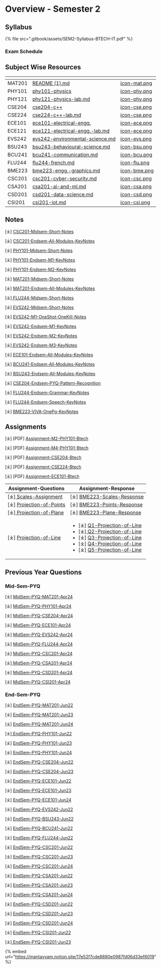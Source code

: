 # Overview - Semester 2

## Syllabus <a href="#syllabus" id="syllabus"></a>

{% file src=".gitbook/assets/SEM2-Syllabus-BTECH-IT.pdf" %}

### Exam Schedule <a href="#exam-schedule" id="exam-schedule"></a>

## Subject Wise Resources

<table data-view="cards"><thead><tr><th></th><th data-type="content-ref"></th><th data-hidden data-card-cover data-type="files"></th></tr></thead><tbody><tr><td>MAT201</td><td><a href="README (1).md">README (1).md</a></td><td><a href=".gitbook/assets/icon-mat.png">icon-mat.png</a></td></tr><tr><td>PHY101</td><td><a href="phy101-physics/">phy101-physics</a></td><td><a href=".gitbook/assets/icon-phy.png">icon-phy.png</a></td></tr><tr><td>PHY121</td><td><a href="phy101-physics/phy121-physics-lab.md">phy121-physics-lab.md</a></td><td><a href=".gitbook/assets/icon-phy.png">icon-phy.png</a></td></tr><tr><td>CSE204</td><td><a href="cse204-c++/">cse204-c++</a></td><td><a href=".gitbook/assets/icon-cse.png">icon-cse.png</a></td></tr><tr><td>CSE224</td><td><a href="cse204-c++/cse224-c++-lab.md">cse224-c++-lab.md</a></td><td><a href=".gitbook/assets/icon-cse.png">icon-cse.png</a></td></tr><tr><td>ECE101</td><td><a href="ece101-electrical-engg./">ece101-electrical-engg.</a></td><td><a href=".gitbook/assets/icon-ece.png">icon-ece.png</a></td></tr><tr><td>ECE121</td><td><a href="ece101-electrical-engg./ece121-electrical-engg.-lab.md">ece121-electrical-engg.-lab.md</a></td><td><a href=".gitbook/assets/icon-ece.png">icon-ece.png</a></td></tr><tr><td>EVS242</td><td><a href="evs242-environmental-science.md">evs242-environmental-science.md</a></td><td><a href=".gitbook/assets/icon-evs.png">icon-evs.png</a></td></tr><tr><td>BSU243</td><td><a href="bsu243-behavioural-science.md">bsu243-behavioural-science.md</a></td><td><a href=".gitbook/assets/icon-bsu.png">icon-bsu.png</a></td></tr><tr><td>BCU241</td><td><a href="bcu241-communication.md">bcu241-communication.md</a></td><td><a href=".gitbook/assets/icon-bcu.png">icon-bcu.png</a></td></tr><tr><td>FLU244</td><td><a href="flu244-french.md">flu244-french.md</a></td><td><a href=".gitbook/assets/icon-flu.png">icon-flu.png</a></td></tr><tr><td>BME223</td><td><a href="bme223-engg.-graphics.md">bme223-engg.-graphics.md</a></td><td><a href=".gitbook/assets/icon-bme.png">icon-bme.png</a></td></tr><tr><td>CSC201</td><td><a href="specialisation/csc201-cyber-security.md">csc201-cyber-security.md</a></td><td><a href=".gitbook/assets/icon-csc.png">icon-csc.png</a></td></tr><tr><td>CSA201</td><td><a href="specialisation/csa201-ai-and-ml.md">csa201-ai-and-ml.md</a></td><td><a href=".gitbook/assets/icon-csa.png">icon-csa.png</a></td></tr><tr><td>CSD201</td><td><a href="specialisation/csd201-data-science.md">csd201-data-science.md</a></td><td><a href=".gitbook/assets/icon-csd.png">icon-csd.png</a></td></tr><tr><td>CSI201</td><td><a href="specialisation/csi201-iot.md">csi201-iot.md</a></td><td><a href=".gitbook/assets/icon-csi.png">icon-csi.png</a></td></tr></tbody></table>

## Notes <a href="#notes" id="notes"></a>

\[⤓] [CSC201-Midsem-Short-Notes](https://drive.google.com/file/d/149DY55AoSXi-YkfJndZ9AymEMYDfr-lw/view?usp=drive_link)

\[⤓] [CSC201-Endsem-All-Modules-KeyNotes](https://drive.google.com/file/d/1TPaGgMFGCk7G7f14Ha1OD1hUhpZP0g95/view?usp=drive_link)

\[⤓] [PHY101-Midsem-Short-Notes](https://drive.google.com/file/d/1zTNmw7jvBvHU-s6cFQODtTbIqKD7LfEs/view?usp=drive_link)

\[⤓] [PHY101-Endsem-M1-KeyNotes](https://drive.google.com/file/d/1HLLuE_P41Jb-XrMkDLfYPXDenr7DFynB/view?usp=drive_link)

\[⤓] [PHY101-Endsem-M2-KeyNotes](https://drive.google.com/file/d/13OdzxLnZ4VvUXYkH3LqOisnRNWXJ6xSr/view?usp=drive_link)

\[⤓] [MAT201-Midsem-Short-Notes](https://drive.google.com/file/d/17donI1T8x0FalZ4oqV48ljXKE6hYNiPF/view?usp=drive_link)

\[⤓] [MAT201-Endsem-All-Modules-KeyNotes](https://drive.google.com/file/d/103hVCCeYGz-nXLiQYdkGpQXqxcTQrXnQ/view?usp=drive_link)

\[⤓][ FLU244-Midsem-Short-Notes](https://drive.google.com/file/d/102AnZA7fhvYVHe0q-zXlXYCBNyl4QqGk/view?usp=drive_link)

\[⤓] [EVS242-Midsem-Short-Notes](https://drive.google.com/file/d/1mPnX5ah05wcfw5-239vF78tDjUi4DKXI/view?usp=drive_link)

\[⤓] [EVS242-M1-OneShot-OneKill-Notes](https://drive.google.com/file/d/1s2n3e9itMyaC53I2CnYVCwl8sJc-u1kZ/view?usp=drive_link)

\[⤓] [EVS242-Endsem-M1-KeyNotes](https://drive.google.com/file/d/15NipasY2zb7xik_rFgv3sxmuNM35O8dh/view?usp=drive_link)

\[⤓] [EVS242-Endsem-M2-KeyNotes](https://drive.google.com/file/d/1i6e_xOKnXrw5rQWjBzBEDt8lWg3bS5n1/view?usp=drive_link)

\[⤓][ EVS242-Endsem-M3-KeyNotes](https://drive.google.com/file/d/1ZcOSYJZVTRdLrBf6IxbYaFes31y1DKrf/view?usp=drive_link)

\[⤓] [ECE101-Endsem-All-Modules-KeyNotes](https://drive.google.com/file/d/1F54V3KCnloyJmMjaVy2XY6auSjBXyEE5/view?usp=drive_link)

\[⤓] [BCU241-Endsem-All-Modules-KeyNotes](https://drive.google.com/file/d/1oIWL0epviRaJUmIsbYoj40g5Y9LpA849/view?usp=drive_link)

\[⤓] [BSU243-Endsem-All-Modules-KeyNotes](https://drive.google.com/file/d/1lnerNgrU2z0mPvR45FRnFNaBzJolyzNC/view?usp=drive_link)

\[⤓] [CSE204-Endsem-PYQ-Pattern-Recognition](https://drive.google.com/file/d/1FllNsipR8L31hKYJw-wCAr9GsfOjA7V5/view?usp=drive_link)

\[⤓] [FLU244-Endsem-Grammar-KeyNotes](https://drive.google.com/file/d/1SM2P8bTw_6NT376aLI7Y1Ap6k8PAOO8t/view?usp=drive_link)

\[⤓] [FLU244-Endsem-Speech-KeyNotes](https://drive.google.com/file/d/1X3lrZxdHIHzZth07tvROOZrJfOsFNJX1/view?usp=drive_link)

\[⤓] [BME223-VIVA-OnePg-KeyNotes](https://drive.google.com/file/d/1SmRB7bvZ93Nv_C3SL-PLkwY95UoiRFf2/view?usp=drive_link)

## Assignments <a href="#assignments" id="assignments"></a>

\[⤓] \[PDF] [Assignment-M2-PHY101-Btech](https://drive.google.com/file/d/1EJXcc9Kb1BAX768nx_u5jYh42DpHGlV0/view?usp=drive_link)

\[⤓] \[PDF] [Assignment-M4-PHY101-Btech](https://drive.google.com/file/d/1AH-tllazzu5_1vrhzaRIi6JXKmo53Q2b/view?usp=drive_link)

\[⤓] \[PDF] [Assignment-CSE204-Btech](https://drive.google.com/file/d/1qhVdvzsdIGFGkD6R3ZRG-nRiwjusQ3YD/view?usp=drive_link)

\[⤓] \[PDF] [Assignment-CSE224-Btech](https://drive.google.com/file/d/1ZMqRUzMuC0qvAWGKibVACaLMkoHgEM-1/view?usp=drive_link)

\[⤓] \[PDF] [Assignment-ECE101-Btech](https://drive.google.com/file/d/14qt68EAQ5HHxh99H84321nPhYKITY0cN/view?usp=drive_link)

| Assignment-Questions                                                                                               | Assignment-Response                                                                                                                                                                                                                                                                                                                                                                                                                                                                                                                                                                                                                                                                                     |
| ------------------------------------------------------------------------------------------------------------------ | ------------------------------------------------------------------------------------------------------------------------------------------------------------------------------------------------------------------------------------------------------------------------------------------------------------------------------------------------------------------------------------------------------------------------------------------------------------------------------------------------------------------------------------------------------------------------------------------------------------------------------------------------------------------------------------------------------- |
| \[⤓][ Scales-Assignment](https://drive.google.com/file/d/1FxCSPGkRl-C-w1RKXsN-81rrUQrFCKUT/view?usp=drive_link)    | \[⤓] [BME223-Scales-Response](https://drive.google.com/file/d/1CXX4lTzZKazaeXByITKzj9eh3BGWiEjB/view?usp=drive_link)                                                                                                                                                                                                                                                                                                                                                                                                                                                                                                                                                                                    |
| \[⤓] [Projection-of-Points](https://drive.google.com/file/d/1hh8wmnoWAjVVsZUjtCcEaPzOOWISIHSe/view?usp=drive_link) | \[⤓] [BME223-Points-Response](https://drive.google.com/file/d/1pbEQc50L8ktnyJWYNIIv0B0M5T0pr38D/view?usp=drive_link)                                                                                                                                                                                                                                                                                                                                                                                                                                                                                                                                                                                    |
| \[⤓][ Projection-of-Plane](https://drive.google.com/file/d/1VRiREM2SaoUI0djgFDFP2FJPCh2HGeoj/view?usp=drive_link)  | \[⤓] [BME223-Plane-Response](https://drive.google.com/file/d/1ZQo2HaJWnGIGR8Yz_rC90vJgSR2vcYYi/view?usp=drive_link)                                                                                                                                                                                                                                                                                                                                                                                                                                                                                                                                                                                     |
| \[⤓] [Projection-of-Line](https://drive.google.com/file/d/11CJWl-qnVxBleRCs2hOFWPMpJmWYrCQU/view?usp=drive_link)   | <ul><li>[⤓] <a href="https://drive.google.com/file/d/169KplJaRReSsvlmamswRGgS1iRT4HGtj/view?usp=drive_link">Q1-Projection-of-Line</a></li><li>[⤓]<a href="https://drive.google.com/file/d/12UbKTF6u8O6jqQP4lh5ytCgIaz3gjQhK/view?usp=drive_link"> Q2-Projection-of-Line</a></li><li>[⤓] <a href="https://drive.google.com/file/d/1S1lmeIZX2Z0CnGCnZDB7ZcMO4Ne420P4/view?usp=drive_link">Q3-Projection-of-Line</a></li><li>[⤓] <a href="https://drive.google.com/file/d/1-KdLbo_E6fzW0s0s1D9HHpO8LRCci7pz/view?usp=drive_link">Q4-Projection-of-Line</a></li><li>[⤓] <a href="https://drive.google.com/file/d/1yowrEyvaw6KZLNEDPPQKm4EtZTRoQfN2/view?usp=drive_link">Q5-Projection-of-Line</a></li></ul> |

## Previous Year Questions <a href="#previous-year-questions" id="previous-year-questions"></a>

### Mid-Sem-PYQ <a href="#mid-sem-pyq" id="mid-sem-pyq"></a>

\[⤓] [MidSem-PYQ-MAT201-Apr24](https://drive.google.com/file/d/1hHNHjgLj6wo3z8gPDoTvyC2wlrw5_bqn/view?usp=drive_link)

\[⤓] [MidSem-PYQ-PHY101-Apr24](https://drive.google.com/file/d/1xlRg2fvKV3Ff04FHEamDabvKSc0mfxEl/view?usp=drive_link)

\[⤓] [MidSem-PYQ-CSE204-Apr24](https://drive.google.com/file/d/1yR-IDKeKIGPvdUSE-beiDSvrd3UyoN9K/view?usp=drive_link)

\[⤓] [MidSem-PYQ-ECE101-Apr24](https://drive.google.com/file/d/1I8YeZteiYTN2_nBbsTVKtrnj5bzM14yi/view?usp=drive_link)

\[⤓] [MidSem-PYQ-EVS242-Apr24](https://drive.google.com/file/d/1OiJuwhCAGmKhkXQmB0NK6CMp-4sfkYZ2/view?usp=drive_link)

\[⤓] [MidSem-PYQ-FLU244-Apr24](https://drive.google.com/file/d/1_Y3I9ksX1GJY4c98xUgsL1ja3JFx2lDf/view?usp=drive_link)

\[⤓] [MidSem-PYQ-CSC201-Apr24](https://drive.google.com/file/d/1yHRSR8P4la4PpJvuG5i4cXXIfB6bHeEP/view?usp=drive_link)

\[⤓][ MidSem-PYQ-CSA201-Apr24](https://drive.google.com/file/d/1UO5-RpJl2kkWiyrdn7zS2h7NQ2y6u-K1/view?usp=drive_link)

\[⤓] [MidSem-PYQ-CSD201-Apr24](https://drive.google.com/file/d/18OsUGaBlTC2tFbBotmw48EmkswAkObAp/view?usp=drive_link)

\[⤓] [MidSem-PYQ-CSI201-Apr24](https://drive.google.com/file/d/1qdPORQYJrsyFxwM257RY-fcAwi_JZB2L/view?usp=drive_link)

### End-Sem-PYQ <a href="#end-sem-pyq" id="end-sem-pyq"></a>

\[⤓] [EndSem-PYQ-MAT201-Jun22](https://drive.google.com/file/d/1T816kudWscYOMhY7Ezcustq2LkUzOm_t/view?usp=drive_link)

\[⤓] [EndSem-PYQ-MAT201-Jun23](https://drive.google.com/file/d/1lF-3zVEpvA-Op2affY5KzaIYYOPkMOQA/view?usp=drive_link)

\[⤓] [EndSem-PYQ-MAT201-Jun24](https://drive.google.com/file/d/1Xm1Xn8XMD3MKXKV85Mid4PSkCzHXqIi4/view?usp=drive_link)

\[⤓][ EndSem-PYQ-PHY101-Jun22](https://drive.google.com/file/d/1J0bdkqGmvtcd_V77qML4tun1LZMvH1e_/view?usp=drive_link)

\[⤓] [EndSem-PYQ-PHY101-Jun23](https://drive.google.com/file/d/1JXn0Sogki1jjja0yD_2Y0PmmezSJqmV6/view?usp=drive_link)

\[⤓] [EndSem-PYQ-PHY101-Jun24](https://drive.google.com/file/d/1rbU9SyHbZ0yK45H6fWmTD5LNdutGt2Lf/view?usp=drive_link)

\[⤓] [EndSem-PYQ-CSE204-Jun22](https://drive.google.com/file/d/1fxNqJOR6ggkjk9GcU-uhPLbP36vQ6Vkw/view?usp=drive_link)

\[⤓] [EndSem-PYQ-CSE204-Jun23](https://drive.google.com/file/d/11QjKG3frYur0YQVLRPRg5LCRR3GuknCm/view?usp=drive_link)

\[⤓] [EndSem-PYQ-ECE101-Jun22](https://drive.google.com/file/d/1OZJ5Dp2mf1x0qvVQGuF_2V04uTFnEbnu/view?usp=drive_link)

\[⤓] [EndSem-PYQ-ECE101-Jun23](https://drive.google.com/file/d/14F2oewjl5puBbR2em2c_cysZSW7fEq6G/view?usp=drive_link)

\[⤓] [EndSem-PYQ-ECE101-Jun24](https://drive.google.com/file/d/1e5-mWT6MoVjVSkUHjl-Ee5CCX_yxfsxn/view?usp=drive_link)

\[⤓] [EndSem-PYQ-EVS242-Jun22](https://drive.google.com/file/d/11jHkCpRRtM6011sk4kUqqVXlVQ5qd0ZA/view?usp=drive_link)

\[⤓] [EndSem-PYQ-BSU243-Jun22](https://drive.google.com/file/d/1u-SWdfaNPVDiJu9Uyd9DStsyuKo4V7GR/view?usp=drive_link)

\[⤓] [EndSem-PYQ-BCU241-Jun22](https://drive.google.com/file/d/1q1j4i8oNEZ35nODrsDNCM5ngZ198cLr0/view?usp=drive_link)

\[⤓] [EndSem-PYQ-FLU244-Jun22](https://drive.google.com/file/d/1EeOLy0lnqpl5dKoY94ZWhYGWaFlR95Rt/view?usp=drive_link)

\[⤓] [EndSem-PYQ-CSC201-Jun22](https://drive.google.com/file/d/1r9uPooEgk_xJXon7Bsy_56LC-GHtF86F/view?usp=drive_link)

\[⤓] [EndSem-PYQ-CSC201-Jun23](https://drive.google.com/file/d/1EJ1U0Bje3_Z8FYp47N51J8ukWhpTBmwR/view?usp=drive_link)

\[⤓] [EndSem-PYQ-CSC201-Jun24](https://drive.google.com/file/d/1qtoKABppK44JGjeLPv8IQTXQhXf8lTjs/view?usp=drive_link)

\[⤓] [EndSem-PYQ-CSA201-Jun22](https://drive.google.com/file/d/1SVaa_8WRUxS1uXdX9O6wEeX5M1Xu520H/view?usp=drive_link)

\[⤓] [EndSem-PYQ-CSA201-Jun23](https://drive.google.com/file/d/1Oo7wR0Ju3PEH2sGgf-t4DbAWAhGaBtDw/view?usp=drive_link)

\[⤓] [EndSem-PYQ-CSA201-Jun24](https://drive.google.com/file/d/1i-0TaP9y51NG6bbWXTWD2YxMD8GpxGwu/view?usp=drive_link)

\[⤓] [EndSem-PYQ-CSD201-Jun22](https://drive.google.com/file/d/1Aev1XucFCBeDhrveti8-PBK5u9WCzume/view?usp=drive_link)

\[⤓] [EndSem-PYQ-CSD201-Jun23](https://drive.google.com/file/d/15RwEzScOSR_KF9ohIaQxc7J7BEbe7gdv/view?usp=drive_link)

\[⤓] [EndSem-PYQ-CSD201-Jun24](https://drive.google.com/file/d/149WW4w9wq4nHnLHvIiqR--Zb2DzK2pLm/view?usp=drive_link)

\[⤓] [EndSem-PYQ-CSI201-Jun22](https://drive.google.com/file/d/1E1BKEYCbkO0Fp52Renxt_Iwu9zm-hT_R/view?usp=drive_link)

\[⤓][ EndSem-PYQ-CSI201-Jun23](https://drive.google.com/file/d/1dcZEF8MvjNTw0FBK5WFtoPMv9CBR1r0t/view?usp=drive_link)

{% embed url="https://mantavyam.notion.site/17e52f7cde8880e0987fd06d33ef6019" %}
